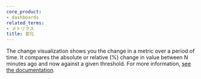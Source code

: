 ```yaml
---
core_product:
- dashboards
related_terms:
- メトリクス
title: 変化
---
```

The change visualization shows you the change in a metric over a period of time. It compares the absolute or relative (%) change in value between N minutes ago and now against a given threshold. For more information, <a href="/dashboards/widgets/change/">see the documentation</a>.
